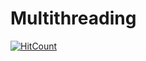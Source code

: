 # Multithreading
[![HitCount](http://hits.dwyl.io/abhi1d/https://github.com/abhi1d/Multithreading.svg)](http://hits.dwyl.io/abhi1d/https://github.com/abhi1d/Multithreading)
